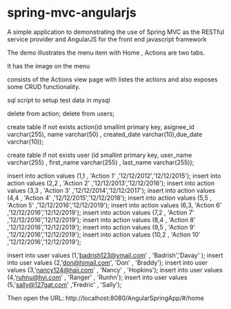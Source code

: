spring-mvc-angularjs
====================

A simple application to demonstrating the use of Spring MVC as the RESTful service provider and AngularJS for the front end javascript framework

The demo illustrates the menu item with Home  , Actions are two tabs. 

It has the image on the menu 

consists of the Actions view page with listes the actions and also exposes some CRUD functionality.

sql script to setup test data in mysql

delete from action;
delete from users;

create table if not exists action(id smallint primary key, asignee_id varchar(255), name varchar(50) , created_date varchar(10),due_date varchar(10));

create table if not exists user (id smallint primary key, user_name varchar(255) , first_name varchar(255) , last_name varchar(255));


insert into action values (1,1 , 'Action 1' ,'12/12/2012','12/12/2015');
insert into action values (2,2 , 'Action 2' ,'12/12/2013','12/12/2016');
insert into action values (3,3 , 'Action 3' ,'12/12/2014','12/12/2017');
insert into action values (4,4 , 'Action 4' ,'12/12/2015','12/12/2018');
insert into action values (5,5 , 'Action 5' ,'12/12/2016','12/12/2019');
insert into action values (6,3, 'Action 6' ,'12/12/2016','12/12/2019');
insert into action values (7,2 , 'Action 7' ,'12/12/2016','12/12/2019');
insert into action values (8,4 , 'Action 8' ,'12/12/2016','12/12/2019');
insert into action values (9,5 , 'Action 9' ,'12/12/2016','12/12/2019');
insert into action values (10,2 , 'Action 10' ,'12/12/2016','12/12/2019');


insert into user values (1,'badrish123@ymail.com' , 'Badrish','Davay'  );
insert into user values (2,'don@himail.com', 'Don' , 'Braddy');
insert into user values (3,'nancy124@haii.com' , 'Nancy' , 'Hopkins');
insert into user values (4,'ruhnu@hyi.com' , 'Ranger' , 'Runhn');
insert into user values (5,'sally@127gat.com' ,'Fredric' , 'Sally');



Then open the URL: http://localhost:8080/AngularSpringApp/#/home